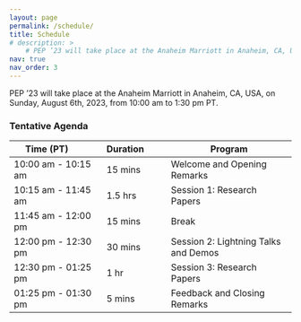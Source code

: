 ```yaml
---
layout: page
permalink: /schedule/
title: Schedule
# description: > 
    # PEP ’23 will take place at the Anaheim Marriott in Anaheim, CA, USA, on Sunday, August 6th, 2023, from 10:00 am to 1:30 pm PT.
nav: true
nav_order: 3
---
```


PEP ’23 will take place at the Anaheim Marriott in Anaheim, CA, USA, on Sunday, August 6th, 2023, from 10:00 am to 1:30 pm PT.

### Tentative Agenda

| Time (PT)&emsp;&emsp;  | Duration&emsp;&emsp; | Program |
| --- | --- | --- |
| 10:00 am - 10:15 am&emsp;&emsp;   | 15 mins&emsp;&emsp; | Welcome and Opening Remarks  | 
| 10:15 am - 11:45 am&emsp;&emsp;  | 1.5 hrs&emsp;&emsp; | Session 1: Research Papers   | 
| 11:45 am - 12:00 pm&emsp;&emsp; | 15 mins&emsp;&emsp; | Break | |
| 12:00 pm - 12:30 pm&emsp;&emsp; | 30 mins&emsp;&emsp; | Session 2: Lightning Talks and Demos | 
| 12:30 pm - 01:25 pm&emsp;&emsp; | 1 hr&emsp;&emsp;    | Session 3: Research Papers  | 
| 01:25 pm - 01:30 pm&emsp;&emsp; | 5 mins&emsp;&emsp;  | Feedback and Closing Remarks  | 



